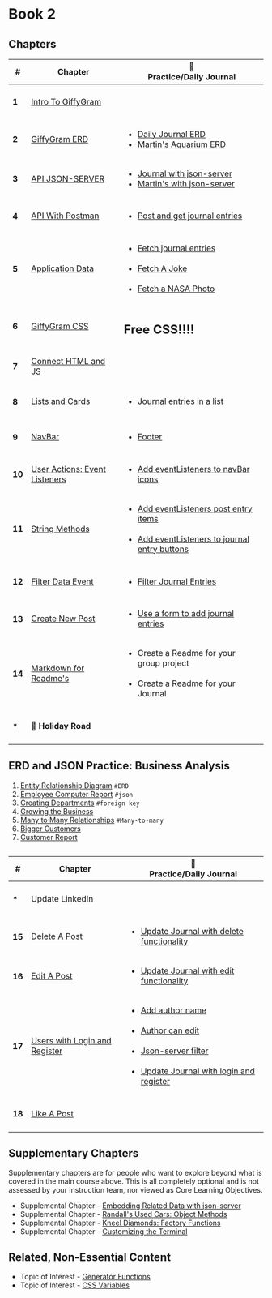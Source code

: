 # Book 2

## Chapters

| # | Chapter | 📔 <br/> Practice/Daily Journal |
| -- | -- |  --- |
|<h4>1</h4> | [Intro To GiffyGram](chapters/47-GG-Intro.md) |  |
|<h4>2</h4> |[GiffyGram ERD](chapters/47-GG-ERD.md) | <ul><li>[Daily Journal ERD](chapters/47-GG-ERD.md#DJ-ERD)</li><li>[Martin's Aquarium ERD](chapters/47-GG-ERD.md#MA-ERD)</li></ul>
|<h4>3</h4> |[API JSON-SERVER](chapters/47-GG-API-JSON-Server.md) | <ul><li>[Journal with json-server](chapters/47-GG-API-JSON-Server.md#DJ-Practice) <br/> <li>[Martin's with json-server](chapters/47-GG-API-JSON-Server.md#MA-Practice)</li></ul>
|<h4>4</h4> |[API With Postman](chapters/47-GG-API-Postman.md) | <ul><li> [Post and get journal entries](chapters/47-GG-API-Postman.md#DJ-Practice)</li></ul>
|<h4>5</h4> |[Application Data](chapters/47-GG-Application-Data.md) | <ul><li> [Fetch journal entries](chapters/47-GG-Application-Data.md#DJ-Practice)</li> <br /><li>[Fetch A Joke](chapters/47-GG-Application-Data.md#Joke-Practice)</li> <br /> <li>[Fetch a NASA Photo](chapters/47-GG-Application-Data.md#Nasa-Practice)</li></ul>
|<h4>6</h4> |[GiffyGram CSS](chapters/47-GG-Styles.md) | <h2>Free CSS!!!!</h2>
|<h4>7</h4> |[Connect HTML and JS](chapters/47-GG-Main.md) |
|<h4>8</h4> |[Lists and Cards](chapters/47-GG-PostList-Post.md) | <ul><li>[Journal entries in a list](chapters/47-GG-PostList-Post.md#DJ-Practice)</li></ul>
|<h4>9</h4> |[NavBar](chapters/47-GG-Navbar.md)  | <ul><li>[Footer](chapters/47-GG-Navbar.md#Giffy-Practice)</li></ul>
|<h4>10</h4> |[User Actions: Event Listeners](chapters/47-GG-EventListeners.md) | <ul><li>[Add eventListeners to navBar icons](chapters/47-GG-EventListeners.md#Giffy-Practice)</li></ul>
|<h4>11</h4> |[String Methods](chapters/47-GG-StringMethods.md) | <ul><li>[Add eventListeners post entry items](chapters/47-GG-StringMethods.md#Giffy-Practice)</li><br/><li>[Add eventListeners to journal entry buttons](chapters/47-GG-StringMethods.md#DJ-Practice)</li></ul>
|<h4>12</h4> |[Filter Data Event](chapters/47-GG-Filter-Event.md) | <ul><li>[Filter Journal Entries](chapters/47-GG-Filter-Event.md#DJ-Practice)</li></ul>
|<h4>13</h4> |[Create New Post](chapters/47-GG-CreatePost.md) | <ul><li>[Use a form to add journal entries](chapters/47-GG-CreatePost.md#DJ-Practice)</li></ul>
|<h4>14</h4> |[Markdown for Readme's](chapters/Project-Readme.md) |<ul><li>Create a Readme for your group project</li><br /><li>Create a Readme for your Journal</li>
|<h4>*</h4> |🚌 **Holiday Road**  |

## ERD and JSON Practice: Business Analysis
1. [Entity Relationship Diagram](./chapters/ERD.md) `#ERD`
1. [Employee Computer Report](./chapters/EMPLOYEES.md) `#json`
1. [Creating Departments](./chapters/DEPARTMENTS.md) `#foreign key`
1. [Growing the Business](./chapters/LOCATIONS.md)
1. [Many to Many Relationships](./chapters/MANY_MANY.md) `#Many-to-many`
1. [Bigger Customers](./chapters/CUSTOMERS.md)
1. [Customer Report](./chapters/CUSTOMER_REPORT.md)

##

| # | Chapter | 📔 <br/> Practice/Daily Journal
--- | --- | ---
|<h4>*</h4> |Update LinkedIn | |
|<h4>15</h4> |[Delete A Post](chapters/47-GG-DeletePost.md) | <ul><li> [Update Journal with delete functionality](chapters/47-GG-DeletePost.md#DJ-Practice)</li></ul>
|<h4>16</h4> |[Edit A Post](chapters/47-GG-EditPost.md) |  <ul><li> [Update Journal with edit functionality](chapters/47-GG-EditPost.md#DJ-Practice)</li></ul>
|<h4>17</h4> |[Users with Login and Register](chapters/47-GG-Login-Register.md) |  <ul><li> [Add author name](chapters/47-GG-Login-Register.md#Author-Practice)</li><br/><li>[Author can edit](chapters/47-GG-Login-Register.md#Edit-Practice)</li><br/><li>[Json-server filter](chapters/47-GG-Login-Register.md#JSON-Practice)</li><br/><li>[Update Journal with login and register](chapters/47-GG-Login-Register.md#DJ-Practice)</li></ul>
|<h4>18</h4> |[Like A Post](chapters/47-ERD.md) | 


## Supplementary Chapters

Supplementary chapters are for people who want to explore beyond what is covered in the main course above. This is all completely optional and is not assessed by your instruction team, nor viewed as Core Learning Objectives.

* Supplemental Chapter - [Embedding Related Data with json-server](./chapters/JS_JSON_SERVER_RELATIONSHIPS.md)
* Supplemental Chapter - [Randall's Used Cars: Object Methods](./chapters/JS_OBJECT_METHODS.md)
* Supplemental Chapter - [Kneel Diamonds: Factory Functions](./chapters/JS_FACTORY_FUNCTION.md)
* Supplemental Chapter - [Customizing the Terminal](./chapters/CLI_PERSONALIZATION.md)

## Related, Non-Essential Content

* Topic of Interest - [Generator Functions](./chapters/JS_GENERATOR_FUNCTION.md)
* Topic of Interest - [CSS Variables](./chapters/CSS_VARIABLES.md)                                                          
